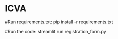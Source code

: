 # ICVA

#Run requirements.txt: 
pip install -r requirements.txt

#Run the code: 
streamlit run registration_form.py
